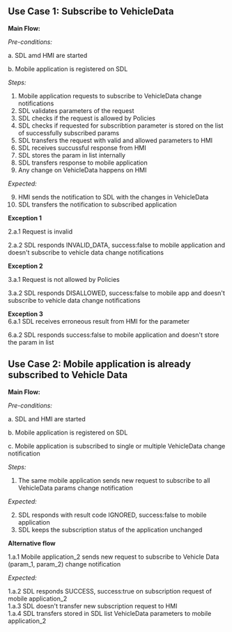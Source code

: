 ## Use Case 1: Subscribe to VehicleData

**Main Flow:**

_Pre-conditions:_

a. SDL amd HMI are started

b. Mobile application is registered on SDL

_Steps:_

1. Mobile application requests to subscribe to VehicleData change notifications
2. SDL validates parameters of the request
3. SDL checks if the request is allowed by Policies
4. SDL checks if requested for subscribtion parameter is stored on the list of successfully subscribed params
5. SDL transfers the request with valid and allowed parameters to HMI
6. SDL receives succussful response from HMI
7. SDL stores the param in list internally
8. SDL transfers response to mobile application
9. Any change on VehicleData happens on HMI

_Expected:_

9. HMI sends the notification to SDL with the changes in VehicleData
10. SDL transfers the notification to subscribed application


**Exception 1**

2.a.1 Request is invalid

2.a.2 SDL responds INVALID_DATA, success:false to mobile application and doesn't subscribe to vehicle data change notifications

**Exception 2**

3.a.1 Request is not allowed by Policies

3.a.2 SDL responds DISALLOWED, success:false to mobile app and doesn't subscribe to vehicle data change notifications  

**Exception 3**  
6.a.1 SDL receives erroneous result from HMI for the parameter  

6.a.2 SDL responds success:false to mobile application and doesn't store the param in list

## Use Case 2: Mobile application is already subscribed to Vehicle Data

**Main Flow:**

_Pre-conditions:_

a. SDL and HMI are started

b. Mobile application is registered on SDL

c. Mobile application is subscribed to single or multiple VehicleData change notification

_Steps:_

1. The same mobile application sends new request to subscribe to all VehicleData params change notification

_Expected:_

2. SDL responds with result code IGNORED, success:false to mobile application
3. SDL keeps the subscription status of the application unchanged


**Alternative flow**  

1.a.1 Mobile application_2 sends new request to subscribe to Vehicle Data (param_1, param_2) change notification  

_Expected:_  

1.a.2 SDL responds SUCCESS, success:true on subscription request of mobile application_2  
1.a.3 SDL doesn't transfer new subscription request to HMI  
1.a.4 SDL transfers stored in SDL list VehicleData parameters to mobile application_2  

